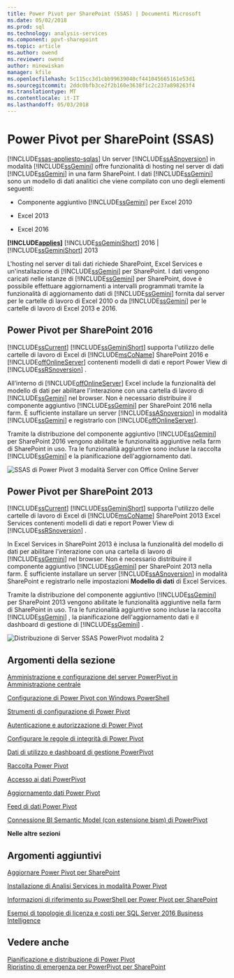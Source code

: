 ```yaml
---
title: Power Pivot per SharePoint (SSAS) | Documenti Microsoft
ms.date: 05/02/2018
ms.prod: sql
ms.technology: analysis-services
ms.component: ppvt-sharepoint
ms.topic: article
ms.author: owend
ms.reviewer: owend
author: minewiskan
manager: kfile
ms.openlocfilehash: 5c115cc3d1cbb99639040cf441045665161e53d1
ms.sourcegitcommit: 2ddc0bfb3ce2f2b160e3638f1c2c237a898263f4
ms.translationtype: MT
ms.contentlocale: it-IT
ms.lasthandoff: 05/03/2018
---
```

# <a name="power-pivot-for-sharepoint-ssas"></a>Power Pivot per SharePoint (SSAS)
[!INCLUDE[ssas-appliesto-sqlas](../../includes/ssas-appliesto-sqlas.md)]
  Un server [!INCLUDE[ssASnoversion](../../includes/ssasnoversion-md.md)] in modalità [!INCLUDE[ssGemini](../../includes/ssgemini-md.md)] offre funzionalità di hosting nel server di dati [!INCLUDE[ssGemini](../../includes/ssgemini-md.md)] in una farm SharePoint. I dati [!INCLUDE[ssGemini](../../includes/ssgemini-md.md)] sono un modello di dati analitici che viene compilato con uno degli elementi seguenti:  
  
-   Componente aggiuntivo [!INCLUDE[ssGemini](../../includes/ssgemini-md.md)] per Excel 2010  
  
-   Excel 2013  
  
-   Excel 2016  
  
 **[!INCLUDE[applies](../../includes/applies-md.md)]**  [!INCLUDE[ssGeminiShort](../../includes/ssgeminishort-md.md)] 2016 | [!INCLUDE[ssGeminiShort](../../includes/ssgeminishort-md.md)] 2013  
  
 L'hosting nel server di tali dati richiede SharePoint, Excel Services e un'installazione di [!INCLUDE[ssGemini](../../includes/ssgemini-md.md)] per SharePoint. I dati vengono caricati nelle istanze di [!INCLUDE[ssGemini](../../includes/ssgemini-md.md)] per SharePoint, dove è possibile effettuare aggiornamenti a intervalli programmati tramite la funzionalità di aggiornamento dati di [!INCLUDE[ssGemini](../../includes/ssgemini-md.md)] fornita dal server per le cartelle di lavoro di Excel 2010 o da [!INCLUDE[ssGemini](../../includes/ssgemini-md.md)] per le cartelle di lavoro di Excel 2013 e 2016.  
  
## <a name="power-pivot-for-sharepoint-2016"></a>Power Pivot per SharePoint 2016  
 [!INCLUDE[ssCurrent](../../includes/sscurrent-md.md)] [!INCLUDE[ssGeminiShort](../../includes/ssgeminishort-md.md)] supporta l'utilizzo delle cartelle di lavoro di Excel di [!INCLUDE[msCoName](../../includes/msconame-md.md)] SharePoint 2016 e [!INCLUDE[offOnlineServer](../../includes/offonlineserver-md.md)] contenenti modelli di dati e report Power View di [!INCLUDE[ssRSnoversion](../../includes/ssrsnoversion-md.md)] .  
  
 All’interno di [!INCLUDE[offOnlineServer](../../includes/offonlineserver-md.md)] Excel include la funzionalità del modello di dati per abilitare l'interazione con una cartella di lavoro di [!INCLUDE[ssGemini](../../includes/ssgemini-md.md)] nel browser. Non è necessario distribuire il componente aggiuntivo [!INCLUDE[ssGemini](../../includes/ssgemini-md.md)] per SharePoint 2016 nella farm. È sufficiente installare un server [!INCLUDE[ssASnoversion](../../includes/ssasnoversion-md.md)] in modalità [!INCLUDE[ssGemini](../../includes/ssgemini-md.md)] e registrarlo con [!INCLUDE[offOnlineServer](../../includes/offonlineserver-md.md)].  
  
 Tramite la distribuzione del componente aggiuntivo [!INCLUDE[ssGemini](../../includes/ssgemini-md.md)] per SharePoint 2016 vengono abilitate le funzionalità aggiuntive nella farm di SharePoint in uso. Tra le funzionalità aggiuntive sono incluse la raccolta [!INCLUDE[ssGemini](../../includes/ssgemini-md.md)] e la pianificazione dell'aggiornamento dati.  
  
 ![SSAS di Power Pivot 3 modalità Server con Office Online Server](../../analysis-services/power-pivot-sharepoint/media/as-powerpivot-mode-3server-oos-deploy.png "SSAS di Power Pivot 3 modalità Server con Office Online Server")  
  
## <a name="power-pivot-for-sharepoint-2013"></a>Power Pivot per SharePoint 2013  
 [!INCLUDE[ssCurrent](../../includes/sscurrent-md.md)] [!INCLUDE[ssGeminiShort](../../includes/ssgeminishort-md.md)] supporta l'utilizzo delle cartelle di lavoro di Excel di [!INCLUDE[msCoName](../../includes/msconame-md.md)] SharePoint 2013 Excel Services contenenti modelli di dati e report Power View di [!INCLUDE[ssRSnoversion](../../includes/ssrsnoversion-md.md)] .  
  
 In Excel Services in SharePoint 2013 è inclusa la funzionalità del modello di dati per abilitare l'interazione con una cartella di lavoro di [!INCLUDE[ssGemini](../../includes/ssgemini-md.md)] nel browser. Non è necessario distribuire il componente aggiuntivo [!INCLUDE[ssGemini](../../includes/ssgemini-md.md)] per SharePoint 2013 nella farm. È sufficiente installare un server [!INCLUDE[ssASnoversion](../../includes/ssasnoversion-md.md)] in modalità SharePoint e registrarlo nelle impostazioni **Modello di dati** di Excel Services.  
  
 Tramite la distribuzione del componente aggiuntivo [!INCLUDE[ssGemini](../../includes/ssgemini-md.md)] per SharePoint 2013 vengono abilitate le funzionalità aggiuntive nella farm di SharePoint in uso. Tra le funzionalità aggiuntive sono incluse la raccolta [!INCLUDE[ssGemini](../../includes/ssgemini-md.md)] , la pianificazione dell'aggiornamento dati e il dashboard di gestione di [!INCLUDE[ssGemini](../../includes/ssgemini-md.md)] .  
  
 ![Distribuzione di Server SSAS PowerPivot modalità 2](../../analysis-services/power-pivot-sharepoint/media/as-powerpivot-mode-2server-deployment.gif "distribuzione a Server SSAS PowerPivot modalità 2")  
  
##  <a name="bkmk_RelatedContent"></a> Argomenti della sezione  
 [Amministrazione e configurazione del server PowerPivot in Amministrazione centrale](../../analysis-services/power-pivot-sharepoint/power-pivot-server-administration-and-configuration-in-central-administration.md)  
  
 [Configurazione di Power Pivot con Windows PowerShell](../../analysis-services/power-pivot-sharepoint/power-pivot-configuration-using-windows-powershell.md)  
  
 [Strumenti di configurazione di Power Pivot](../../analysis-services/power-pivot-sharepoint/power-pivot-configuration-tools.md)  
  
 [Autenticazione e autorizzazione di Power Pivot](../../analysis-services/power-pivot-sharepoint/power-pivot-authentication-and-authorization.md)  
  
 [Configurare le regole di integrità di Power Pivot](../../analysis-services/power-pivot-sharepoint/configure-power-pivot-health-rules.md)  
  
 [Dati di utilizzo e dashboard di gestione PowerPivot](../../analysis-services/power-pivot-sharepoint/power-pivot-management-dashboard-and-usage-data.md)  
  
 [Raccolta Power Pivot](http://msdn.microsoft.com/library/2a0db616-e08e-4062-aac8-979f8cad7794)  
  
 [Accesso ai dati PowerPivot](../../analysis-services/power-pivot-sharepoint/power-pivot-data-access.md)  
  
 [Aggiornamento dati Power Pivot](../../analysis-services/power-pivot-sharepoint/power-pivot-data-refresh.md)  
  
 [Feed di dati Power Pivot](../../analysis-services/power-pivot-sharepoint/power-pivot-data-feeds.md)  
  
 [Connessione BI Semantic Model &#40;con estensione bism&#41; di PowerPivot](../../analysis-services/power-pivot-sharepoint/power-pivot-bi-semantic-model-connection-bism.md)  
  
 **Nelle altre sezioni**  
  
## <a name="additional-topics"></a>Argomenti aggiuntivi  
 [Aggiornare Power Pivot per SharePoint](../../database-engine/install-windows/upgrade-power-pivot-for-sharepoint.md)  
  
 [Installazione di Analisi Services in modalità Power Pivot](../../analysis-services/instances/install-windows/install-analysis-services-in-power-pivot-mode.md)  
  
 [Informazioni di riferimento su PowerShell per Power Pivot per SharePoint](../../analysis-services/powershell/powershell-reference-for-power-pivot-for-sharepoint.md)  
  
 [Esempi di topologie di licenza e costi per SQL Server 2016 Business Intelligence](http://msdn.microsoft.com/library/682b8711-407a-48d1-9807-415d4c24dad6)  
  
## <a name="see-also"></a>Vedere anche  
 [Pianificazione e distribuzione di Power Pivot](http://go.microsoft.com/fwlink/?linkID=220972)   
 [Ripristino di emergenza per PowerPivot per SharePoint](http://go.microsoft.com/fwlink/p/?LinkId=389570)  
  
  
